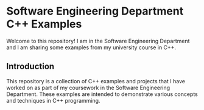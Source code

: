 # Software Engineering Department C++ Examples

Welcome to this repository! I am in the Software Engineering Department and I am sharing some examples from my university course in C++.

## Introduction
This repository is a collection of C++ examples and projects that I have worked on as part of my coursework in the Software Engineering Department. These examples are intended to demonstrate various concepts and techniques in C++ programming.
